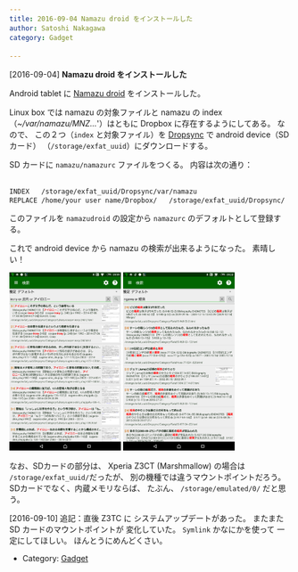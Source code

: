 ```yaml
---
title: 2016-09-04 Namazu droid をインストールした
author: Satoshi Nakagawa
category: Gadget

---
```


[2016-09-04] **Namazu droid をインストールした** 

 Android tablet に
[Namazu droid](https://play.google.com/store/apps/details?id=jp.mito.namazudroid) をインストールした。

 Linux box では namazu の対象ファイルと
namazu の index
（_~/var/namazu/MNZ..._'）はともに
Dropbox に存在するようにしてある。
なので、
この２つ（`index` と対象ファイル）を
[Dropsync](https://play.google.com/store/apps/details?id=com.ttxapps.dropsync&hl=ja) で android device（SDカード）
（`/storage/exfat_uuid`）にダウンロードする。

 SD カードに
`namazu/namazurc` ファイルをつくる。
内容は次の通り：

```

INDEX	/storage/exfat_uuid/Dropsync/var/namazu
REPLACE	/home/your user name/Dropbox/	/storage/exfat_uuid/Dropsync/

```

 このファイルを `namazudroid` の設定から
`namazurc` のデフォルトとして登録する。

 これで android device から
namazu の検索が出来るようになった。
素晴しい！

<a href="/pict/2016-09-04-namazudroid-1.jpg"><img src="/pict/2016-09-04-namazudroid-1.jpg" alt="「皮肉」の検索" width="200"/></a>
<a href="/pict/2016-09-04-namazudroid-2.jpg"><img src="/pict/2016-09-04-namazudroid-2.jpg" alt="「婚資」の検索" width="200"/></a>

 なお、SDカードの部分は、
Xperia Z3CT (Marshmallow) の場合は
`/storage/exfat_uuid/`だったが、
別の機種では違うマウントポイントだろう。
SDカードでなく、内蔵メモリならば、
たぶん、
`/storage/emulated/0/` だと思う。

 [2016-09-10] 追記：直後 Z3TC に
システムアップデートがあった。
またまた SD カードのマウントポイントが
変化していた。
`Symlink` かなにかを使って
一定にしてほしい。
ほんとうにめんどくさい。

- Category: [Gadget](https://merapano.github.io/categories.html#Gadget)

